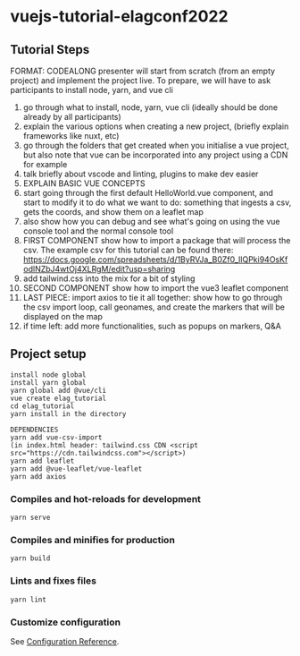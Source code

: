 # vuejs-tutorial-elagconf2022

## Tutorial Steps
FORMAT: CODEALONG
presenter will start from scratch (from an empty project) and implement the project live. To prepare, we will have to ask participants to install node, yarn, and vue cli
1. go through what to install, node, yarn, vue cli (ideally should be done already by all participants)
2. explain the various options when creating a new project, (briefly explain frameworks like nuxt, etc)
3. go through the folders that get created when you initialise a vue project, but also note that vue can be incorporated into any project using a CDN for example
4. talk briefly about vscode and linting, plugins to make dev easier
5. EXPLAIN BASIC VUE CONCEPTS
6. start going through the first default HelloWorld.vue component, and start to modify it to do what we want to do: something that ingests a csv, gets the coords, and show them on a leaflet map
7. also show how you can debug and see what's going on using the vue console tool and the normal console tool
8. FIRST COMPONENT show how to import a package that will process the csv. The example csv for this tutorial can be found there: https://docs.google.com/spreadsheets/d/1ByRVJa_B0Zf0_IlQPki94OsKfodlNZbJ4wtOj4XLRgM/edit?usp=sharing
9. add tailwind.css into the mix for a bit of styling
10. SECOND COMPONENT show how to import the vue3 leaflet component
11. LAST PIECE: import axios to tie it all together: show how to go through the csv import loop, call geonames, and create the markers that will be displayed on the map
12. if time left: add more functionalities, such as popups on markers, Q&A
    
   


## Project setup
```
install node global
install yarn global
yarn global add @vue/cli
vue create elag_tutorial
cd elag_tutorial
yarn install in the directory

DEPENDENCIES
yarn add vue-csv-import
(in index.html header: tailwind.css CDN <script src="https://cdn.tailwindcss.com"></script>)
yarn add leaflet
yarn add @vue-leaflet/vue-leaflet
yarn add axios
```

### Compiles and hot-reloads for development
```
yarn serve
```

### Compiles and minifies for production
```
yarn build
```

### Lints and fixes files
```
yarn lint
```

### Customize configuration
See [Configuration Reference](https://cli.vuejs.org/config/).
